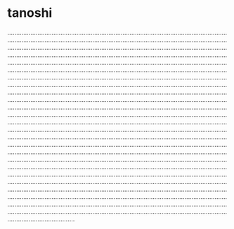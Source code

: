 # tanoshi
..................................................................................................................................................................................................................................................................................................................................................................................................................................................................................................................................................................................................................................................................................................................................................................................................................................................................................................................................................................................................................................................................................................................................................................................................................................................................................................................................................................................................................................................................................................................................................................................................................................................................................................................................................................................................................................................................................................................................................................................................................................................................................................................................................................................................................................................................................................................................................................................................................................................................................................................................................................................................................................................................................................................................................................................................................................................................................................................................................................................................................................................................................................................................................................................................................................................................